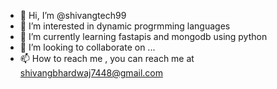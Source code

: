 - 👋 Hi, I’m @shivangtech99
- 👀 I’m interested in dynamic progrmming languages
- 🌱 I’m currently learning fastapis and mongodb using python
- 💞️ I’m looking to collaborate on ...
- 📫 How to reach me , you can reach me at shivangbhardwaj7448@gmail.com

<!---
shivangtech99/shivangtech99 is a ✨ special ✨ repository because its `README.md` (this file) appears on your GitHub profile.
You can click the Preview link to take a look at your changes.
--->
